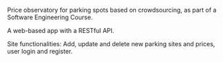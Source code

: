 Price observatory for parking spots based on crowdsourcing, as part of a Software Engineering Course.

A web-based app with a RESTful API.

Site functionalities: Add, update and delete new parking sites and prices, user login and register.
